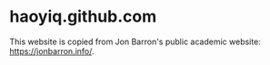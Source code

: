 # haoyiq.github.com
This website is copied from Jon Barron's public academic website: https://jonbarron.info/.
